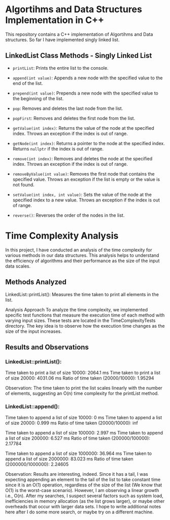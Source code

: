 # Algortihms and Data Structures Implementation in C++

This repository contains a C++ implementation of Algortihms and Data structures. So far I have implemented singly linked list. 

## LinkedList Class Methods - Singly Linked List

- `printList`: Prints the entire list to the console.

- `append(int value)`: Appends a new node with the specified value to the end of the list.

- `prepend(int value)`: Prepends a new node with the specified value to the beginning of the list.

- `pop`: Removes and deletes the last node from the list.

- `popFirst`: Removes and deletes the first node from the list.

- `getValue(int index)`: Returns the value of the node at the specified index. Throws an exception if the index is out of range.

- `getNode(int index)`: Returns a pointer to the node at the specified index. Returns `nullptr` if the index is out of range.

- `remove(int index)`: Removes and deletes the node at the specified index. Throws an exception if the index is out of range.

- `removeByValue(int value)`: Removes the first node that contains the specified value. Throws an exception if the list is empty or the value is not found.

- `setValue(int index, int value)`: Sets the value of the node at the specified index to a new value. Throws an exception if the index is out of range.

- `reverse()`: Reverses the order of the nodes in the list.




# Time Complexity Analysis
In this project, I have conducted an analysis of the time complexity for various methods in our data structures. This analysis helps to understand the efficiency of algorithms and their performance as the size of the input data scales.

## Methods Analyzed
LinkedList::printList(): Measures the time taken to print all elements in the list.


Analysis Approach
To analyze the time complexity, we implemented specific test functions that measure the execution time of each method with varying input sizes. These tests are located in the TimeComplexityTests directory. The key idea is to observe how the execution time changes as the size of the input increases.

## Results and Observations
### LinkedList::printList():

Time taken to print a list of size 10000: 2064.1 ms
Time taken to print a list of size 20000: 4031.06 ms
Ratio of time taken (20000/10000): 1.95294

Observation: The time taken to print the list scales linearly with the number of elements, suggesting an O(n) time complexity for the printList method.



### LinkedList::append():

Time taken to append a list of size 10000: 0 ms
Time taken to append a list of size 20000: 0.999 ms
Ratio of time taken (20000/10000): inf

Time taken to append a list of size 100000: 2.997 ms
Time taken to append a list of size 200000: 6.527 ms
Ratio of time taken (200000/100000): 2.17784

Time taken to append a list of size 1000000: 36.964 ms
Time taken to append a list of size 2000000: 83.023 ms
Ratio of time taken (2000000/1000000): 2.24605

Observation: Results are interesting, indeed. Since it has a tail, I was expecting appending an element to the tail of the list to take constant time since it is an O(1) operation, regardless of the size of the list (We know that O(1) is the worst-case scenario). However, I am observing a linear growth i.e., O(n). After my searches, I suspect several factors such as system load, inefficiencies in memory allocation (as the list grows larger), or maybe other overheads that occur with larger data sets. I hope to write additional notes here after I do some more search, or maybe try on a different machine.




